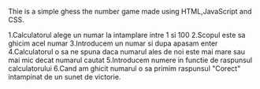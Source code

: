 Thie is a simple ghess the number game made using HTML,JavaScript and CSS.

1.Calculatorul alege un numar la intamplare intre 1 si 100
2.Scopul este sa ghicim acel numar
3.Introducem un numar si dupa apasam enter
4.Calculatorul o sa ne spuna daca numarul ales de noi este mai mare sau mai mic decat numarul cautat
5.Introducem numere in functie de raspunsul calculatorului
6.Cand am ghicit numarul o sa primim raspunsul "Corect" intampinat de un sunet de victorie.
